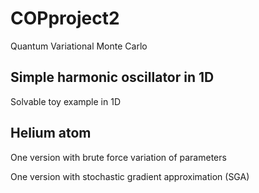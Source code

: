 # COPproject2
Quantum Variational Monte Carlo

Simple harmonic oscillator in 1D
-
Solvable toy example in 1D

Helium atom
-
One version with brute force variation of parameters

One version with stochastic gradient approximation (SGA)
